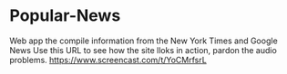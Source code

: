 # Popular-News
Web app the compile information from the New York Times and Google News
Use this URL to see how the site lloks in action, pardon the audio problems. https://www.screencast.com/t/YoCMrfsrL
